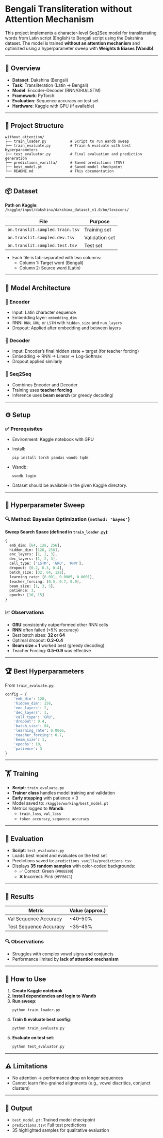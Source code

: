 
# Bengali Transliteration without Attention Mechanism

This project implements a character-level Seq2Seq model for transliterating words from Latin script (English) to Bengali script using the Dakshina dataset. The model is trained **without an attention mechanism** and optimized using a hyperparameter sweep with **Weights & Biases (Wandb)**.

---

## 🔧 Overview

- **Dataset**: Dakshina (Bengali)
- **Task**: Transliteration (Latin → Bengali)
- **Model**: Encoder–Decoder (RNN/GRU/LSTM)
- **Framework**: PyTorch
- **Evaluation**: Sequence accuracy on test set
- **Hardware**: Kaggle with GPU (if available)

---

## 📁 Project Structure

```
without_attention/
├── train_loader.py           # Script to run Wandb sweep
├── train_evaluate.py         # Train & evaluate with best hyperparameters
├── test_evaluator.py         # Final evaluation and prediction generation
├── predictions_vanilla/      # Saved predictions (TSV)
├── best_model.pt             # Saved model checkpoint
└── README.md                 # This documentation
```

---

## 📦 Dataset

**Path on Kaggle**:  
`/kaggle/input/dakshina/dakshina_dataset_v1.0/bn/lexicons/`

| File | Purpose |
|------|---------|
| `bn.translit.sampled.train.tsv` | Training set |
| `bn.translit.sampled.dev.tsv`   | Validation set |
| `bn.translit.sampled.test.tsv`  | Test set |

- Each file is tab-separated with two columns:
  - Column 1: Target word (Bengali)
  - Column 2: Source word (Latin)

---

## 🧠 Model Architecture

### 🔹 Encoder
- Input: Latin character sequence
- Embedding layer: `embedding_dim`
- RNN: `RNN`, `GRU`, or `LSTM` with `hidden_size` and `num_layers`
- Dropout: Applied after embedding and between layers

### 🔹 Decoder
- Input: Encoder’s final hidden state + target (for teacher forcing)
- Embedding → RNN → Linear → Log-Softmax
- Dropout applied similarly

### 🔹 Seq2Seq
- Combines Encoder and Decoder
- Training uses **teacher forcing**
- Inference uses **beam search** (or greedy decoding)

---

## ⚙️ Setup

### ✅ Prerequisites

- Environment: Kaggle notebook with GPU
- Install:
  ```bash
  pip install torch pandas wandb tqdm
  ```

- Wandb:
  ```bash
  wandb login
  ```

- Dataset should be available in the given Kaggle directory.

---

## 🧪 Hyperparameter Sweep

### 🔍 Method: Bayesian Optimization (`method: 'bayes'`)

**Sweep Search Space (defined in `train_loader.py`):**
```python
{
  emb_dim: [64, 128, 256],
  hidden_dim: [128, 256],
  enc_layers: [1, 2, 3],
  dec_layers: [1, 2, 3],
  cell_type: ['LSTM', 'GRU', 'RNN'],
  dropout: [0.2, 0.3, 0.4],
  batch_size: [32, 64, 128],
  learning_rate: [0.001, 0.0005, 0.0001],
  teacher_forcing: [0.5, 0.7, 0.9],
  beam_size: [1, 3, 5],
  patience: 3,
  epochs: [10, 15]
}
```

### 📈 Observations

- **GRU** consistently outperformed other RNN cells
- **RNN** often failed (<5% accuracy)
- Best batch sizes: **32 or 64**
- Optimal dropout: **0.2–0.4**
- **Beam size = 1** worked best (greedy decoding)
- Teacher Forcing: **0.5–0.9** was effective

---

## 🏆 Best Hyperparameters

From `train_evaluate.py`:

```python
config = {
    'emb_dim': 128,
    'hidden_dim': 256,
    'enc_layers': 2,
    'dec_layers': 3,
    'cell_type': 'GRU',
    'dropout': 0.4,
    'batch_size': 64,
    'learning_rate': 0.0005,
    'teacher_forcing': 0.7,
    'beam_size': 1,
    'epochs': 10,
    'patience': 3
}
```

---

## 🏋️ Training

- **Script**: `train_evaluate.py`
- **Trainer class** handles model training and validation
- **Early stopping** with patience = 3
- Model saved to: `/kaggle/working/best_model.pt`
- Metrics logged to **Wandb**:
  - `train_loss`, `val_loss`
  - `token_accuracy`, `sequence_accuracy`

---

## 🧾 Evaluation

- **Script**: `test_evaluator.py`
- Loads best model and evaluates on the test set
- Predictions saved to: `predictions_vanilla/predictions.tsv`
- Displays **35 random samples** with color-coded backgrounds:
  - ✅ Correct: Green (`#90EE90`)
  - ❌ Incorrect: Pink (`#FFB6C1`)

---

## 🎯 Results

| Metric              | Value (approx.) |
|---------------------|-----------------|
| Val Sequence Accuracy | ~40–50%         |
| Test Sequence Accuracy | ~35–45%         |

### 🔍 Observations
- Struggles with complex vowel signs and conjuncts
- Performance limited by **lack of attention mechanism**

---

## 📌 How to Use

1. **Create Kaggle notebook**
2. **Install dependencies and login to Wandb**
3. **Run sweep**:
   ```bash
   python train_loader.py
   ```
4. **Train & evaluate best config**:
   ```bash
   python train_evaluate.py
   ```
5. **Evaluate on test set**:
   ```bash
   python test_evaluator.py
   ```

---

## ⚠️ Limitations

- No attention → performance drop on longer sequences
- Cannot learn fine-grained alignments (e.g., vowel diacritics, conjunct clusters)

---

## 📂 Output

- `best_model.pt`: Trained model checkpoint
- `predictions.tsv`: Full test predictions
- 35 highlighted samples for qualitative evaluation
